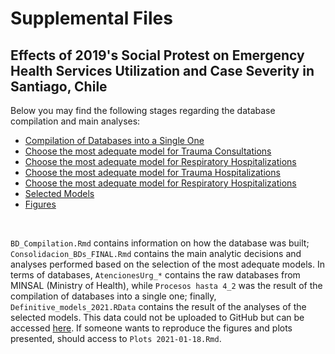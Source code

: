 # Supplemental Files

## Effects of 2019's Social Protest on Emergency Health Services Utilization and Case Severity in Santiago, Chile


Below you may find the following stages regarding the database compilation and main analyses:

 - [Compilation of Databases into a Single One](BD_Compilation.html)
 - [Choose the most adequate model for Trauma Consultations](Causal_Impact2_cons_trauma.html)
 - [Choose the most adequate model for Respiratory Hospitalizations](Causal_Impact2_cons_resp.html)
 - [Choose the most adequate model for Trauma Hospitalizations](Causal_Impact2_hosp_trauma.html)
 - [Choose the most adequate model for Respiratory Hospitalizations](Causal_Impact2_hosp_resp.html)
 - [Selected Models](Consolidacion_BDs_FINAL.html)
 - [Figures](Plots-2021-01-18.html)

<br>

`BD_Compilation.Rmd` contains information on how the database was built; `Consolidacion_BDs_FINAL.Rmd` contains the main analytic decisions and analyses performed based on the selection of the most adequate models. In terms of databases, `AtencionesUrg_*` contains the raw databases from MINSAL (Ministry of Health), while `Procesos hasta 4_2` was the result of the compilation of databases into a single one; finally, `Definitive_models_2021.RData` contains the result of the analyses of the selected models. This data could not be uploaded to GitHub but can be accessed [here](https://drive.google.com/file/d/1533ikY5RWOrqrQo3tmInvHCYP2ifubw3/view?usp=sharing). If someone wants to reproduce the figures and plots presented, should access to `Plots 2021-01-18.Rmd`.